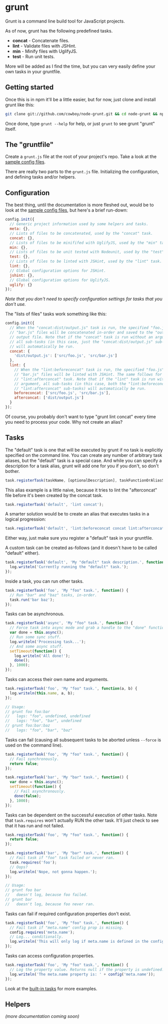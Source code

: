 # grunt

Grunt is a command line build tool for JavaScript projects.

As of now, grunt has the following predefined tasks.

 * **concat** - Concatenate files.
 * **lint** - Validate files with JSHint.
 * **min** - Minify files with UglifyJS.
 * **test** - Run unit tests.

More will be added as I find the time, but you can very easily define your own tasks in your gruntfile.

## Getting started

Once this is in npm it'll be a little easier, but for now, just clone and install grunt like this:

```bash
git clone git://github.com/cowboy/node-grunt.git && cd node-grunt && npm install && npm link
```

Once done, type `grunt --help` for help, or just `grunt` to see grunt "grunt" itself.

## The "gruntfile"

Create a `grunt.js` file at the root of your project's repo. Take a look at the [sample config files][configs].

There are really two parts to the `grunt.js` file. Initializing the configuration, and defining tasks and/or helpers.

## Configuration

The best thing, until the documentation is more fleshed out, would be to look at the [sample config files][configs], but here's a brief run-down:

```javascript
config.init({
  // Generic project information used by some helpers and tasks.
  meta: {},
  // Lists of files to be concatenated, used by the "concat" task.
  concat: {},
  // Lists of files to be minififed with UglifyJS, used by the "min" task.
  min: {},
  // Lists of files to be unit tested with Nodeunit, used by the "test" task.
  test: {},
  // Lists of files to be linted with JSHint, used by the "lint" task.
  lint: {},
  // Global configuration options for JSHint.
  jshint: {},
  // Global configuration options for UglifyJS.
  uglify: {}
});
```

_Note that you don't need to specify configuration settings for tasks that you don't use._

The "lists of files" tasks work something like this:

```javascript
config.init({
  // When the "concat:dist/output.js" task is run, the specified "foo.js" and
  // "bar.js" files will be concatenated in-order and saved to the "output.js"
  // output file. Note that if the "concat" task is run without an argument,
  // all sub-tasks (in this case, just the "concat:dist/output.js" sub-task)
  // will automatically be run.
  concat: {
    'dist/output.js': ['src/foo.js', 'src/bar.js']
  },
  lint: {
    // When the "lint:beforeconcat" task is run, the specified "foo.js" and
    // "bar.js" files will be linted with JSHint. The same follows for the
    // "lint:afterconcat" task. Note that if the "lint" task is run without an
    // argument, all sub-tasks (in this case, both the "lint:beforeconcat" and
    // "lint:afterconcat" sub-tasks) will automatically be run.
    beforeconcat: ['src/foo.js', 'src/bar.js'],
    afterconcat: ['dist/output.js']
  }
});
```

Of course, you probably don't want to type "grunt lint concat" every time you need to process your code. Why not create an alias?

## Tasks

The "default" task is one that will be executed by grunt if no task is explicitly specified on the command line. You can create any number of arbitrary task aliases, but the "default" task is a special case. And while you can specify a description for a task alias, grunt will add one for you if you don't, so don't bother.

```javascript
task.registerTask(taskName, [optionalDescription], taskFunctionOrAliasString);
```

This alias example is a little naive, because it tries to lint the "afterconcat" file before it's been created by the concat task.

```javascript
task.registerTask('default', 'lint concat');
```

A smarter solution would be to create an alias that executes tasks in a logical progression:

```javascript
task.registerTask('default', 'lint:beforeconcat concat lint:afterconcat');
```

Either way, just make sure you register a "default" task in your gruntfile.

A custom task can be created as-follows (and it doesn't have to be called "default" either).

```javascript
task.registerTask('default', 'My "default" task description.', function() {
  log.writeln('Currently running the "default" task.');
});
```

Inside a task, you can run other tasks.

```javascript
task.registerTask('foo', 'My "foo" task.', function() {
  // Run "bar" and "baz" tasks, in-order.
  task.run('bar baz');
});
```

Tasks can be asynchronous.

```javascript
task.registerTask('async', 'My "foo" task.', function() {
  // Force task into async mode and grab a handle to the "done" function.
  var done = this.async();
  // Run some sync stuff.
  log.writeln('Processing task...');
  // And some async stuff.
  setTimeout(function() {
    log.writeln('All done!');
    done();
  }, 1000);
});
```

Tasks can access their own name and arguments.

```javascript
task.registerTask('foo', 'My "foo" task.', function(a, b) {
  log.writeln(this.name, a, b);
});

// Usage:
// grunt foo foo:bar
//   logs: "foo", undefined, undefined
//   logs: "foo", "bar", undefined
// grunt foo:bar:baz
//   logs: "foo", "bar", "baz"
```

Tasks can fail (causing all subsequent tasks to be aborted unless `--force` is used on the command line).

```javascript
task.registerTask('foo', 'My "foo" task.', function() {
  // Fail synchronously.
  return false;
});

task.registerTask('bar', 'My "bar" task.', function() {
  var done = this.async();
  setTimeout(function() {
    // Fail asynchronously.
    done(false);
  }, 1000);
});
```

Tasks can be dependent on the successful execution of other tasks. Note that `task.requires` won't actually RUN the other task. It'll just check to see that it has run and not failed.

```javascript
task.registerTask('foo', 'My "foo" task.', function() {
  return false;
});

task.registerTask('bar', 'My "bar" task.', function() {
  // Fail task if "foo" task failed or never ran.
  task.requires('foo');
  // Oops?
  log.writeln('Nope, not gonna happen.');
});

// Usage:
// grunt foo bar
//   doesn't log, because foo failed.
// grunt bar
//   doesn't log, because foo never ran.
```

Tasks can fail if required configuration properties don't exist.

```javascript
task.registerTask('foo', 'My "foo" task.', function() {
  // Fail task if "meta.name" config prop is missing.
  config.requires('meta.name');
  // Log... conditionally.
  log.writeln('This will only log if meta.name is defined in the config.');
});
```

Tasks can access configuration properties.

```javascript
task.registerTask('foo', 'My "foo" task.', function() {
  // Log the property value. Returns null if the property is undefined.
  log.writeln('The meta.name property is: ' + config('meta.name'));
});
```

Look at the [built-in tasks][tasks] for more examples.

## Helpers

_(more documentation coming soon)_






[configs]: https://github.com/cowboy/node-grunt/tree/master/template
[tasks]: https://github.com/cowboy/node-grunt/tree/master/lib/grunt/tasks
